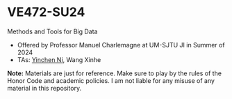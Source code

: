 # VE472-SU24
Methods and Tools for Big Data

- Offered by Professor Manuel Charlemagne at UM-SJTU JI in Summer of 2024
- TAs: [Yinchen Ni](https://github.com/hamham223), Wang Xinhe

**Note:** Materials are just for reference. Make sure to play by the rules of the Honor Code and academic policies. I am not liable for any misuse of any material in this repository.
